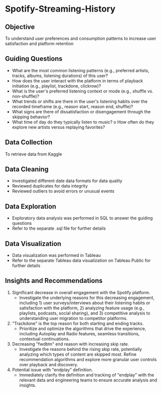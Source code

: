 # Spotify-Streaming-History

## Objective
To understand user preferences and consumption patterns to increase user satisfaction and platform retention

## Guiding Questions
- What are the most common listening patterns (e.g., preferred artists, tracks, albums, listening durations) of this user?
- How does the user interact with the platform in terms of playback initiation (e.g., playlist, trackdone, clickrow)?
- What is the user's preferred listening context or mode (e.g., shuffle vs. non-shuffle)?
- What trends or shifts are there in the user's listening habits over the recorded timeframe (e.g., reason start, reason end, shuffle)?
- What signs are there of dissatisfaction or disengagement through the skipping behavior?
- What time of day do they typically listen to music? o	How often do they explore new artists versus replaying favorites?

## Data Collection
To retrieve data from Kaggle

## Data Cleaning
- Investigated different date data formats for data quality
- Reviewed duplicates for data integrity
- Reviewed outliers to avoid errors or unusual events

## Data Exploration
- Exploratory data analysis was performed in SQL to answer the guiding questions
- Refer to the separate .sql file for further details

## Data Visualization
- Data visualization was performed in Tableau
- Refer to the separate Tableau data visualization on Tableau Public for further details

## Insights and Recommendations
1. Significant decrease in overall engagement with the Spotify platform.
    - Investigate the underlying reasons for this decreasing engagement, including 1) user surveys/interviews about their listening habits or satisfaction with the platform, 2) analyzing feature usage (e.g., playlists, podcasts, social sharing), and 3) competitive analysis to understanding user migration to competitor platforms.
2. "Trackdone" is the top reason for both starting and ending tracks.
    - Prioritize and optimize the algorithms that drive the experience, including Autoplay and Radio features, seamless transitions, contextual continuations.
3. Decreasing "fwdbtn" end reason with increasing skip rate.
    - Investigate the reasons behind the rising skip rate, potentially analyzing which types of content are skipped most. Refine recommendation algorithms and explore more granular user controls over playback and discovery.
4. Potential issue with "endplay" definition.
    - Immediately clarify the definition and tracking of "endplay" with the relevant data and engineering teams to ensure accurate analysis and insights.
